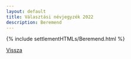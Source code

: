 ```yaml
---
layout: default
title: Választási névjegyzék 2022
description: Beremend
---
```


{% include settlementHTMLs/Beremend.html %}

[Vissza](../)